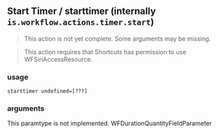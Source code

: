 
## Start Timer / starttimer (internally `is.workflow.actions.timer.start`)

> This action is not yet complete. Some arguments may be missing.


> This action requires that Shortcuts has permission to use WFSiriAccessResource.

### usage
`starttimer undefined=[???]`

### arguments
This paramtype is not implemented. WFDurationQuantityFieldParameter

